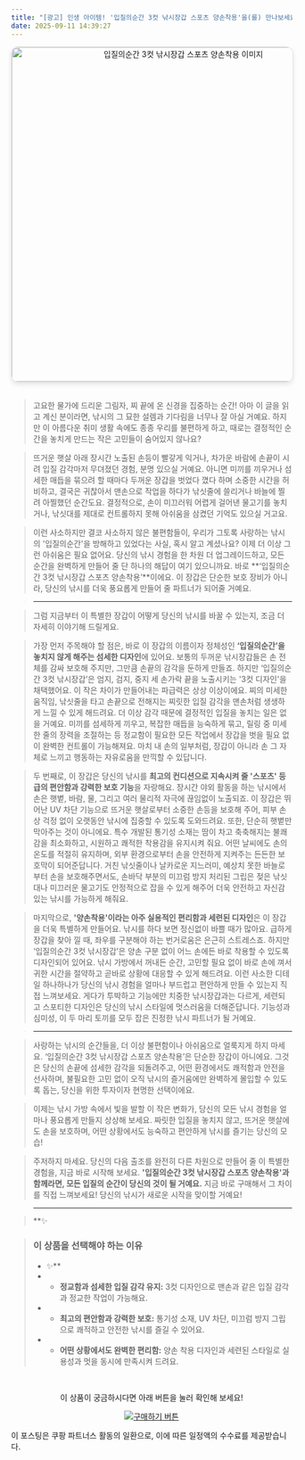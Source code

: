 ```yaml
---
title: "[광고] 인생 아이템! '입질의순간 3컷 낚시장갑 스포츠 양손착용'을(를) 만나보세요."
date: 2025-09-11 14:39:27
---
```


<div align="center">
    <a href="https://link.coupang.com/re/AFFSDP?lptag=AF8916626&pageKey=9045036577&itemId=26543308509&vendorItemId=93517262284&traceid=V0-153-347c791681b25da2&requestid=20250911233902249156450451&token=31850C%7CGM" target="_blank">
        <img src="https://ads-partners.coupang.com/image1/Fw-NN8d0bRTk1SGpF6oYgzy2VOsQfDL2HNk8X3m2t01t-e0OskNik3FbvTfmmo-ttyFHyh9Al3i-BdxVKxc1WVtDbX7I6u9bkSkY2r71cd1JjXK7cR0C5cnm18SwxVSkv5H1J8YzrzHUGfhxV9fZPk4kZVoZ3jhshX7gQkdPT4OH2VIoHOPgN2iBS8OP0d8KjhC5eQdmrD45ymnYjPY8uAJTTIfDhueZgLemLF7h-fAiu3TeLPuZi9NUrkNF9KeSrTbHC9gkL6bN1L5Rr5CN63m7c6DFVr5GpSqfbtu5NaI6cVt5BBs=" alt="입질의순간 3컷 낚시장갑 스포츠 양손착용 이미지" width="600" style="max-width: 100%; height: auto; border-radius: 12px; border: 1px solid #e0e0e0; box-shadow: 0 4px 8px rgba(0,0,0,0.1);">
    </a>
</div>
<br>

> 고요한 물가에 드리운 그림자, 찌 끝에 온 신경을 집중하는 순간! 아마 이 글을 읽고 계신 분이라면, 낚시의 그 묘한 설렘과 기다림을 너무나 잘 아실 거예요. 하지만 이 아름다운 취미 생활 속에도 종종 우리를 불편하게 하고, 때로는 결정적인 순간을 놓치게 만드는 작은 고민들이 숨어있지 않나요?

> 뜨거운 햇살 아래 장시간 노출된 손등이 빨갛게 익거나, 차가운 바람에 손끝이 시려 입질 감각마저 무뎌졌던 경험, 분명 있으실 거예요. 아니면 미끼를 끼우거나 섬세한 매듭을 묶으려 할 때마다 두꺼운 장갑을 벗었다 꼈다 하며 소중한 시간을 허비하고, 결국은 귀찮아서 맨손으로 작업을 하다가 낚싯줄에 쓸리거나 바늘에 찔려 아찔했던 순간도요. 결정적으로, 손이 미끄러워 어렵게 걸어낸 물고기를 놓치거나, 낚싯대를 제대로 컨트롤하지 못해 아쉬움을 삼켰던 기억도 있으실 거고요.

> 이런 사소하지만 결코 사소하지 않은 불편함들이, 우리가 그토록 사랑하는 낚시의 '입질의순간'을 방해하고 있었다는 사실, 혹시 알고 계셨나요? 이제 더 이상 그런 아쉬움은 필요 없어요. 당신의 낚시 경험을 한 차원 더 업그레이드하고, 모든 순간을 완벽하게 만들어 줄 단 하나의 해답이 여기 있으니까요. 바로 **‘입질의순간 3컷 낚시장갑 스포츠 양손착용’**이에요. 이 장갑은 단순한 보호 장비가 아니라, 당신의 낚시를 더욱 풍요롭게 만들어 줄 파트너가 되어줄 거예요.

> ---

> 그럼 지금부터 이 특별한 장갑이 어떻게 당신의 낚시를 바꿀 수 있는지, 조금 더 자세히 이야기해 드릴게요.

> 가장 먼저 주목해야 할 점은, 바로 이 장갑의 이름이자 정체성인 **‘입질의순간’을 놓치지 않게 해주는 섬세한 디자인**에 있어요. 보통의 두꺼운 낚시장갑들은 손 전체를 감싸 보호해 주지만, 그만큼 손끝의 감각을 둔하게 만들죠. 하지만 ‘입질의순간 3컷 낚시장갑’은 엄지, 검지, 중지 세 손가락 끝을 노출시키는 '3컷 디자인'을 채택했어요. 이 작은 차이가 만들어내는 파급력은 상상 이상이에요. 찌의 미세한 움직임, 낚싯줄을 타고 손끝으로 전해지는 찌릿한 입질 감각을 맨손처럼 생생하게 느낄 수 있게 해드려요. 더 이상 감각 때문에 결정적인 입질을 놓치는 일은 없을 거예요. 미끼를 섬세하게 끼우고, 복잡한 매듭을 능숙하게 묶고, 릴링 중 미세한 줄의 장력을 조절하는 등 정교함이 필요한 모든 작업에서 장갑을 벗을 필요 없이 완벽한 컨트롤이 가능해져요. 마치 내 손의 일부처럼, 장갑이 아니라 손 그 자체로 느끼고 행동하는 자유로움을 만끽할 수 있답니다.

> 두 번째로, 이 장갑은 당신의 낚시를 **최고의 컨디션으로 지속시켜 줄 '스포츠' 등급의 편안함과 강력한 보호 기능**을 자랑해요. 장시간 야외 활동을 하는 낚시에서 손은 햇볕, 바람, 물, 그리고 여러 물리적 자극에 끊임없이 노출되죠. 이 장갑은 뛰어난 UV 차단 기능으로 뜨거운 햇살로부터 소중한 손등을 보호해 주어, 피부 손상 걱정 없이 오랫동안 낚시에 집중할 수 있도록 도와드려요. 또한, 단순히 햇볕만 막아주는 것이 아니에요. 특수 개발된 통기성 소재는 땀이 차고 축축해지는 불쾌감을 최소화하고, 시원하고 쾌적한 착용감을 유지시켜 줘요. 어떤 날씨에도 손의 온도를 적절히 유지하며, 외부 환경으로부터 손을 안전하게 지켜주는 든든한 보호막이 되어준답니다. 거친 낚싯줄이나 날카로운 지느러미, 예상치 못한 바늘로부터 손을 보호해주면서도, 손바닥 부분의 미끄럼 방지 처리된 그립은 젖은 낚싯대나 미끄러운 물고기도 안정적으로 잡을 수 있게 해주어 더욱 안전하고 자신감 있는 낚시를 가능하게 해줘요.

> 마지막으로, **'양손착용'이라는 아주 실용적인 편리함과 세련된 디자인**은 이 장갑을 더욱 특별하게 만들어요. 낚시를 하다 보면 정신없이 바쁠 때가 많아요. 급하게 장갑을 찾아 낄 때, 좌우를 구분해야 하는 번거로움은 은근히 스트레스죠. 하지만 ‘입질의순간 3컷 낚시장갑’은 양손 구분 없이 어느 손에든 바로 착용할 수 있도록 디자인되어 있어요. 낚시 가방에서 꺼내든 순간, 고민할 필요 없이 바로 손에 껴서 귀한 시간을 절약하고 곧바로 상황에 대응할 수 있게 해드려요. 이런 사소한 디테일 하나하나가 당신의 낚시 경험을 얼마나 부드럽고 편안하게 만들 수 있는지 직접 느껴보세요. 게다가 투박하고 기능에만 치중한 낚시장갑과는 다르게, 세련되고 스포티한 디자인은 당신의 낚시 스타일에 멋스러움을 더해준답니다. 기능성과 심미성, 이 두 마리 토끼를 모두 잡은 진정한 낚시 파트너가 될 거예요.

> ---

> 사랑하는 낚시의 순간들을, 더 이상 불편함이나 아쉬움으로 얼룩지게 하지 마세요. ‘입질의순간 3컷 낚시장갑 스포츠 양손착용’은 단순한 장갑이 아니에요. 그것은 당신의 손끝에 섬세한 감각을 되돌려주고, 어떤 환경에서도 쾌적함과 안전을 선사하며, 불필요한 고민 없이 오직 낚시의 즐거움에만 완벽하게 몰입할 수 있도록 돕는, 당신을 위한 투자이자 현명한 선택이에요.

> 이제는 낚시 가방 속에서 빛을 발할 이 작은 변화가, 당신의 모든 낚시 경험을 얼마나 풍요롭게 만들지 상상해 보세요. 짜릿한 입질을 놓치지 않고, 뜨거운 햇살에도 손을 보호하며, 어떤 상황에서도 능숙하고 편안하게 낚시를 즐기는 당신의 모습!

> 주저하지 마세요. 당신의 다음 출조를 완전히 다른 차원으로 만들어 줄 이 특별한 경험을, 지금 바로 시작해 보세요. **'입질의순간 3컷 낚시장갑 스포츠 양손착용'과 함께라면, 모든 입질의 순간이 당신의 것이 될 거예요.** 지금 바로 구매해서 그 차이를 직접 느껴보세요! 당신의 낚시가 새로운 시작을 맞이할 거예요!

> ---

> **✨


> ### 이 상품을 선택해야 하는 이유
> - ✨**
> - *   **정교함과 섬세한 입질 감각 유지:** 3컷 디자인으로 맨손과 같은 입질 감각과 정교한 작업이 가능해요.
> - *   **최고의 편안함과 강력한 보호:** 통기성 소재, UV 차단, 미끄럼 방지 그립으로 쾌적하고 안전한 낚시를 즐길 수 있어요.
> - *   **어떤 상황에서도 완벽한 편리함:** 양손 착용 디자인과 세련된 스타일로 실용성과 멋을 동시에 만족시켜 드려요.


<br>

<div align="center">
  <p>이 상품이 궁금하시다면 아래 버튼을 눌러 확인해 보세요!</p>
  <a href="https://link.coupang.com/re/AFFSDP?lptag=AF8916626&pageKey=9045036577&itemId=26543308509&vendorItemId=93517262284&traceid=V0-153-347c791681b25da2&requestid=20250911233902249156450451&token=31850C%7CGM" target="_blank">
    <img src="https://img.shields.io/badge/지금 바로 구매하기-FF5722?style=for-the-badge&logo=coupa&logoColor=white" alt="구매하기 버튼">
  </a>
</div>

이 포스팅은 쿠팡 파트너스 활동의 일환으로, 이에 따른 일정액의 수수료를 제공받습니다.
